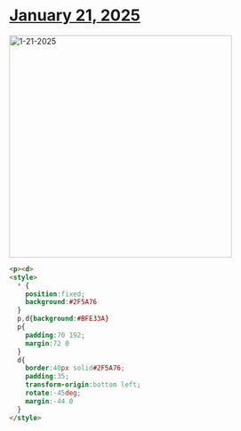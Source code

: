 # [January 21, 2025](https://cssbattle.dev/play/dJMnJn8VcxOjpGcJJ97c)

<img src="https://firebasestorage.googleapis.com/v0/b/cssbattleapp.appspot.com/o/user%2Fe6YbeBahWNPT7VpE2rE2p85byxa2%2Ftargets%2Ftarget_pH8rV6f@2x.png?alt=media" width="400" alt="1-21-2025" />

```html
<p><d>
<style>
  * {
    position:fixed;
    background:#2F5A76
  }
  p,d{background:#BFE33A}
  p{
    padding:70 192;
    margin:72 0
  }
  d{
    border:40px solid#2F5A76;
    padding:35;
    transform-origin:bottom left;
    rotate:-45deg;
    margin:-44 0
  }
</style>
```
